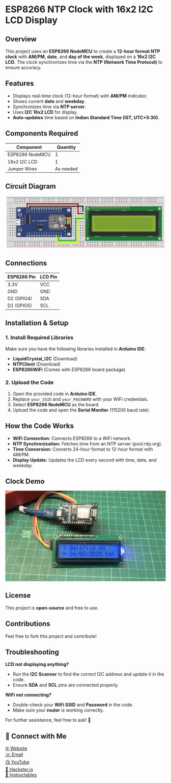 # ESP8266 NTP Clock with 16x2 I2C LCD Display

## Overview
This project uses an **ESP8266 NodeMCU** to create a **12-hour format NTP clock** with **AM/PM**, **date**, and **day of the week**, displayed on a **16x2 I2C LCD**. The clock synchronizes time via the **NTP (Network Time Protocol)** to ensure accuracy.

## Features
- Displays real-time clock (12-hour format) with **AM/PM** indicator.
- Shows current **date** and **weekday**.
- Synchronizes time via **NTP server**.
- Uses **I2C 16x2 LCD** for display.
- **Auto-updates** time based on **Indian Standard Time (IST, UTC+5:30)**.

## Components Required

| Component              | Quantity |
| ---------------------- | -------- |
| ESP8266 NodeMCU        | 1        |
| 16x2 I2C LCD           | 1        |
| Jumper Wires           | As needed|

## Circuit Diagram
![alt_text, width="200"](sc.JPG)

## Connections

| ESP8266 Pin           | LCD Pin       |
| --------------------- | ------------- |
| 3.3V                  | VCC           |
| GND                   | GND           |
| D2 (GPIO4)            | SDA           |
| D1 (GPIO5)            | SCL           |

## Installation & Setup

### 1. Install Required Libraries
Make sure you have the following libraries installed in **Arduino IDE**:

- **LiquidCrystal_I2C** (Download)
- **NTPClient** (Download)
- **ESP8266WiFi** (Comes with ESP8266 board package)

### 2. Upload the Code
1. Open the provided code in **Arduino IDE**.
2. Replace `your_SSID` and `your_PASSWORD` with your WiFi credentials.
3. Select **ESP8266 NodeMCU** as the board.
4. Upload the code and open the **Serial Monitor** (115200 baud rate).

## How the Code Works
- **WiFi Connection:** Connects ESP8266 to a WiFi network.
- **NTP Synchronization:** Fetches time from an NTP server (pool.ntp.org).
- **Time Conversion:** Converts 24-hour format to 12-hour format with AM/PM.
- **Display Update:** Updates the LCD every second with time, date, and weekday.

## Clock Demo
![alt_text, width="200"](demo.JPG) 


## License
This project is **open-source** and free to use.

## Contributions
Feel free to fork this project and contribute!

## Troubleshooting

**LCD not displaying anything?**
- Run the **I2C Scanner** to find the correct I2C address and update it in the code.
- Ensure **SDA** and **SCL** pins are connected properly.

**WiFi not connecting?**
- Double-check your **WiFi SSID** and **Password** in the code.
- Make sure your **router** is working correctly.

For further assistance, feel free to ask! 🚀

## 🔗 Connect with Me
[🌐 Website](https://electroiot.in)  
[✉️ Email](mailto:electroiot@hotmail.com)  
[📺 YouTube](https://www.youtube.com/@ElectroIoT-IN)  
[🔬 Hackster.io](https://www.hackster.io/Manoranjan2050)  
[📖 Instructables](https://www.instructables.com/member/ElectroIoTIN)  


